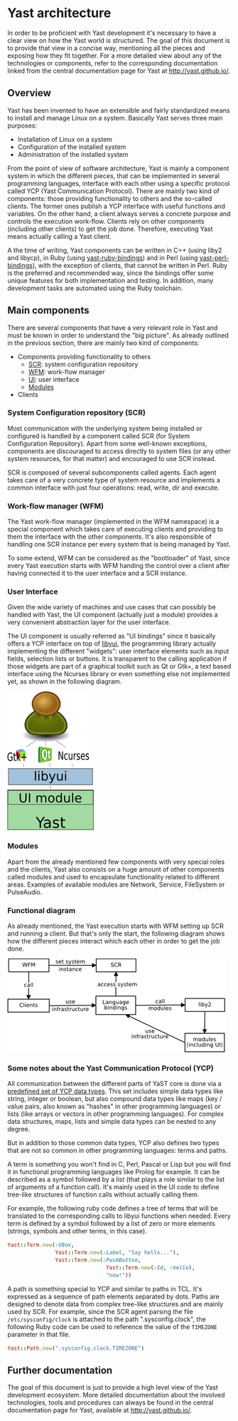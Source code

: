 # Yast architecture

In order to be proficient with Yast development it's necessary to have a clear
view on how the Yast world is structured. The goal of this document is to
provide that view in a concise way, mentioning all the pieces and exposing how
they fit together. For a more detailed view about any of the technologies or
components, refer to the corresponding documentation linked from the central
documentation page for Yast at http://yast.github.io/.

## Overview

Yast has been invented to have an extensible and fairly standardized
means to install and manage Linux on a system. Basically Yast serves three
main purposes:

* Installation of Linux on a system
* Configuration of the installed system
* Administration of the installed system

From the point of view of software architecture, Yast is mainly a component
system in which the different pieces, that can be implemented in several
programming languages, interface with each other using a specific
protocol called YCP (Yast Communication Protocol). There are mainly two kind
of components: those providing functionality to others and the so-called
clients. The former ones publish a YCP interface with useful functions and
variables. On the other hand, a client always serves a concrete purpose and
controls the execution work-flow. Clients rely on other components (including
other clients) to get the job done. Therefore, executing Yast means actually
calling a Yast client.

A the time of writing, Yast components can be written in C++ (using liby2 and
libycp), in Ruby (using
[yast-ruby-bindings](https://github.com/yast/yast-ruby-bindings)) and in Perl
(using [yast-perl-bindings](https://github.com/yast/yast-perl-bindings)), with
the exception of clients, that cannot be written in Perl. Ruby is the preferred
and recommended way, since the bindings offer some unique features for both
implementation and testing. In addition, many development tasks are automated
using the Ruby toolchain.

## Main components

There are several components that have a very relevant role in Yast and must be
known in order to understand the "big picture". As already outlined in the
previous section, there are mainly two kind of components:

* Components providing functionality to others
  * [SCR](#system-configuration-repository-scr): system configuration repository
  * [WFM](#work-flow-manager-wfm): work-flow manager
  * [UI](#user-interface): user interface
  * [Modules](#modules)
* Clients

### System Configuration repository (SCR)

Most communication with the underlying system being installed or configured is
handled by a component called SCR (for System Configuration Repository). Apart
from some well-known exceptions, components are discouraged to access directly
to system files (or any other system resources, for that matter) and encouraged
to use SCR instead.

SCR is composed of several subcomponents called agents. Each agent takes care of
a very concrete type of system resource and implements a common interface with
just four operations: read, write, dir and execute.

### Work-flow manager (WFM)

The Yast work-flow manager (implemented in the WFM namespace) is a special
component which takes care of executing clients and providing to them the
interface with the other components. It's also responsible of handling one
SCR instance per every system that is being managed by Yast.

To some extend, WFM can be considered as the "bootloader" of Yast, since
every Yast execution starts with WFM handing the control over a client after
having connected it to the user interface and a SCR instance.

### User Interface

Given the wide variety of machines and use cases that can possibly be
handled with Yast, the UI component (actually just a module) provides a very
convenient abstraction layer for the user interface.

The UI component is usually referred as "UI bindings" since it basically offers
a YCP interface on top of [libyui](https://github.com/libyui/libyui), the
programming library actually implementing the different "widgets": user
interface elements such as input fields, selection lists or buttons. It is
transparent to the calling application if those widgets are part of a graphical
toolkit such as Qt or Gtk+, a text based interface using the Ncurses library or
even something else not implemented yet, as shown in the following diagram.

![The UI component](images/ui.png)

### Modules

Apart from the already mentioned few components with very special roles and the
clients, Yast also consists on a huge amount of other components called modules
and used to encapsulate functionality related to different areas. Examples of
available modules are Network, Service, FileSystem or PulseAudio.

### Functional diagram

As already mentioned, the Yast execution starts with WFM setting up SCR and
running a client. But that's only the start, the following diagram shows how
the different pieces interact which each other in order to get the job done.

![How the pieces fit](images/interaction.png)

### Some notes about the Yast Communication Protocol (YCP)

All communication between the different parts of YaST core is done via a
[predefined set of YCP data
types](https://doc.opensuse.org/projects/YaST/openSUSE11.3/tdg/id_ycp_data_types.html).
This set includes simple data types like string,
integer or boolean, but also compound data types like maps (key /
value pairs, also known as "hashes" in other programming languages) or
lists (like arrays or vectors in other programming languages). For
complex data structures, maps, lists and simple data types can be nested
to any degree.

But in addition to those common data types, YCP also
defines two types that are not so common in other programming languages:
terms and paths.

A term is something you won't find in C, Perl, Pascal or Lisp but you will
find it in functional programming languages like Prolog for example. It can be
described as a symbol followed by a list (that plays a role similar to the
list of arguments of a function call). It's mainly used in the UI code to define
tree-like structures of function calls without actually calling them.

For example, the following ruby code defines a tree of terms that will be
translated to the corresponding calls to libyui functions when needed. Every
term is defined by a symbol followed by a list of zero or more elements
(strings, symbols and other terms, in this case).

```ruby
Yast::Term.new(:VBox,
               Yast::Term.new(:Label, "Say hello..."),
               Yast::Term.new(:PushButton,
                               Yast::Term.new(:Id, :hello),
                               "now!"))
```

A path is something special to YCP and similar to paths in TCL. It's expressed
as a sequence of path elements separated by dots. Paths are designed to denote
data from complex tree-like structures and are mainly used by SCR. For example,
since the SCR agent parsing the file ```/etc/sysconfig/clock``` is attached to
the path ".sysconfig.clock", the following Ruby code can be used to reference
the value of the ```TIMEZONE``` parameter in that file.

```ruby
Yast::Path.new(".sysconfig.clock.TIMEZONE")
```

Further documentation
---------------------

The goal of this document is just to provide a high level view of the Yast
development ecosystem. More detailed documentation about the involved
technologies, tools and procedures can always be found in the central
documentation page for Yast, available at http://yast.github.io/.
